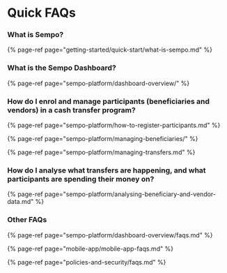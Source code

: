 # Quick FAQs

### What is Sempo?

{% page-ref page="getting-started/quick-start/what-is-sempo.md" %}

### What is the Sempo Dashboard?

{% page-ref page="sempo-platform/dashboard-overview/" %}

### How do I enrol and manage participants \(beneficiaries and vendors\) in a cash transfer program?

{% page-ref page="sempo-platform/how-to-register-participants.md" %}

{% page-ref page="sempo-platform/managing-beneficiaries/" %}

{% page-ref page="sempo-platform/managing-transfers.md" %}

### How do I analyse what transfers are happening, and what participants are spending their money on?

{% page-ref page="sempo-platform/analysing-beneficiary-and-vendor-data.md" %}



### Other FAQs

{% page-ref page="sempo-platform/dashboard-overview/faqs.md" %}

{% page-ref page="mobile-app/mobile-app-faqs.md" %}

{% page-ref page="policies-and-security/faqs.md" %}



